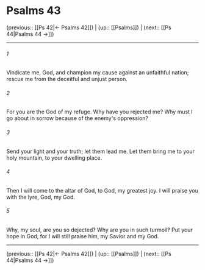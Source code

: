 # Psalms 43

(previous:: [[Ps 42|← Psalms 42]]) | (up:: [[Psalms]]) | (next:: [[Ps 44|Psalms 44 →]])

***


###### 1 
Vindicate me, God, and champion my cause against an unfaithful nation; rescue me from the deceitful and unjust person. 

###### 2 
For you are the God of my refuge. Why have you rejected me? Why must I go about in sorrow because of the enemy's oppression? 

###### 3 
Send your light and your truth; let them lead me. Let them bring me to your holy mountain, to your dwelling place. 

###### 4 
Then I will come to the altar of God, to God, my greatest joy. I will praise you with the lyre, God, my God. 

###### 5 
Why, my soul, are you so dejected? Why are you in such turmoil? Put your hope in God, for I will still praise him, my Savior and my God.

***

(previous:: [[Ps 42|← Psalms 42]]) | (up:: [[Psalms]]) | (next:: [[Ps 44|Psalms 44 →]])
